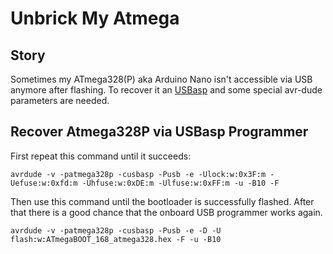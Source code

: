 # Unbrick My Atmega

## Story

Sometimes my ATmega328(P) aka Arduino Nano isn't accessible via USB anymore
after flashing. To recover it an [USBasp](http://www.fischl.de/usbasp) and some
special avr-dude parameters are needed.


## Recover Atmega328P via USBasp Programmer

First repeat this command until it succeeds:

```Shell
avrdude -v -patmega328p -cusbasp -Pusb -e -Ulock:w:0x3F:m -Uefuse:w:0xfd:m -Uhfuse:w:0xDE:m -Ulfuse:w:0xFF:m -u -B10 -F
```

Then use this command until the bootloader is successfully flashed. After that
there is a good chance that the onboard USB programmer works again.

```Shell
avrdude -v -patmega328p -cusbasp -Pusb -e -D -U flash:w:ATmegaBOOT_168_atmega328.hex -F -u -B10
```
